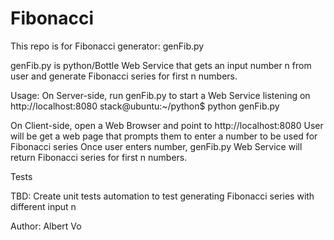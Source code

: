# Fibonacci

This repo is for Fibonacci generator:  genFib.py

genFib.py is python/Bottle Web Service that gets an input number n from user and generate Fibonacci series for first n numbers.


Usage:
On Server-side, run genFib.py to start a Web Service listening on http://localhost:8080
stack@ubuntu:~/python$ python genFib.py

On Client-side, open a Web Browser and point to http://localhost:8080
User will be get a web page that prompts them to enter a number to be used for Fibonacci series
Once user enters number, genFib.py Web Service will return Fibonacci series for first n numbers.





Tests

TBD:  Create unit tests automation to test generating Fibonacci series with different input n



Author: Albert Vo
